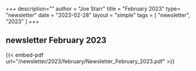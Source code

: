 +++
description=""
author = "Joe Starr"
title = "February 2023"
type= "newsletter"
date = "2023-02-28"
layout = "simple"
tags = [
    "newsletter",
    "2023"
]
+++

## newsletter February 2023

{{< embed-pdf url="/newsletter/2023/february/Newsletter_February_2023.pdf" >}}

